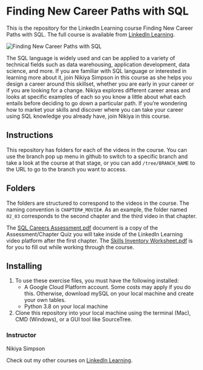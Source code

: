 # Finding New Career Paths with SQL
This is the repository for the LinkedIn Learning course Finding New Career Paths with SQL. The full course is available from [LinkedIn Learning][lil-course-url].

![Finding New Career Paths with SQL][lil-thumbnail-url] 

The SQL language is widely used and can be applied to a variety of technical fields such as data warehousing, application development, data science, and more. If you are familiar with SQL language or interested in learning more about it, join Nikiya Simpson in this course as she helps you design a career around this skillset, whether you are early in your career or if you are looking for a change. Nikiya explores different career areas and looks at specific examples of each so you know a little about what each entails before deciding to go down a particular path. If you’re wondering how to market your skills and discover where you can take your career using SQL knowledge you already have, join Nikiya in this course.

## Instructions
This repository has folders for each of the videos in the course. You can use the branch pop up menu in github to switch to a specific branch and take a look at the course at that stage, or you can add `/tree/BRANCH_NAME` to the URL to go to the branch you want to access.

## Folders
The folders are structured to correspond to the videos in the course. The naming convention is `CHAPTER#_MOVIE#`. As an example, the folder named `02_03` corresponds to the second chapter and the third video in that chapter. 

The [SQL Careers Assessment.pdf](https://github.com/LinkedInLearning/finding-new-career-paths-with-sql-2881262/blob/main/SQL%20Careers%20Assessment.pdf) document is a copy of the Assessment/Chapter Quiz you will take inside of the LinkedIn Learning video platform after the first chapter. The [Skills Inventory Worksheet.pdf](https://github.com/LinkedInLearning/finding-new-career-paths-with-sql-2881262/blob/main/Skills%20Inventory%20Worksheet.pdf) is for you to fill out while working through the course.

## Installing
1. To use these exercise files, you must have the following installed:
	- A Google Cloud Platform account. Some costs may apply if you do this. Otherwise, download mySQL on your local machine and create your own tables.
	- Python 3.8 on your local machine
2. Clone this repository into your local machine using the terminal (Mac), CMD (Windows), or a GUI tool like SourceTree.


### Instructor

Nikiya Simpson 
                            


                            

Check out my other courses on [LinkedIn Learning](https://www.linkedin.com/learning/instructors/nikiya-simpson).

[lil-course-url]: https://www.linkedin.com/learning/finding-new-career-paths-with-sql
[lil-thumbnail-url]: https://cdn.lynda.com/course/2881262/2881262-1634842876132-16x9.jpg





